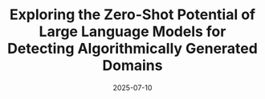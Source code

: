 ---
title: "Exploring the Zero-Shot Potential of Large Language Models for Detecting Algorithmically Generated Domains"
collection: publications
category: posters
permalink: /publication/2025DIMVA
date: 2025-07-10
venue: 'Conference on Detection of Intrusions and Malware & Vulnerability Assessment'
paperurl: 'https://doi.org/10.1007/978-3-031-97623-0_5'
posterurl: 'https://tomaspelayobenedet.github.io/files/2025DIMVA/2025dimva_poster.pdf'
bibtexurl: 'https://tomaspelayobenedet.github.io/files/2025DIMVA/2025dimva.bib'
---